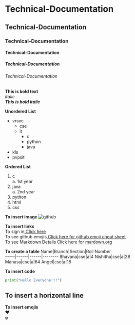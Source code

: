 # Technical-Documentation
## Technical-Documentation
### Technical-Documentation
#### Technical-Documentation
##### Technical-Documentation
###### Technical-Documentation


**This is bold text**  
*italic*  
***This is bold italic***  


**Unordered List**  
- vrsec  
  * cse  
  * it  
    - c  
    - python  
    - java  
- klu
- pvpsit

**Ordered List**
1. c  
  a. 1st year  
2. java  
  a. 2nd year  
3. python  
4. html  
5. css  

**To insert image**
![github](https://github.githubassets.com/images/modules/open_graph/github-octocat.png)

**To insert links**  
To sign in[  Click here](https://github.com/)  
To see github emojis[  Click here for github emoji cheat sheet](https://gist.github.com/rxaviers/7360908)  
To see Markdown Details[  Click here for mardown.org](https://www.markdownguide.org/)


**To create a table**
Name|Branch|Section|Roll Number  
-----|------|------|--------
Bhavana|cse|a|4
Nishitha|cse|a|28
Manasa|cse|a|64
Angel|cse|a|18

**To insert code**
```Python
print("Hello Everyone!!!")
```

**To insert a horizontal line**  
---------------------------------

**To insert emojis**  
:heart:  
:snowflake:
